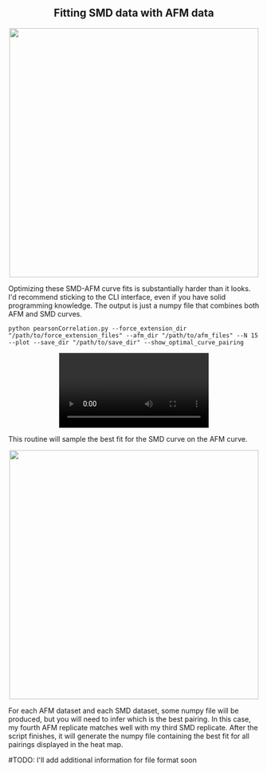 <h2 align="center">Fitting SMD data with AFM data</h2>

<div align="center">
  <img src="https://github.com/user-attachments/assets/9f3e511f-5e83-4cc8-ab86-42cb6ad15838" width="500">
</div>

Optimizing these SMD-AFM curve fits is substantially harder than it looks. I'd recommend sticking to the CLI interface, even if you have solid programming knowledge. The output is just a numpy file that combines both AFM and SMD curves.

```
python pearsonCorrelation.py --force_extension_dir "/path/to/force_extension_files" --afm_dir "/path/to/afm_files" --N 15 --plot --save_dir "/path/to/save_dir" --show_optimal_curve_pairing
```

<div align="center">
  <video src="https://github.com/user-attachments/assets/83b8e621-1bd8-4425-82af-8109169472f0" controls></video>
</div>


This routine will sample the best fit for the SMD curve on the AFM curve.

<div align="center">
  <img src="https://github.com/user-attachments/assets/1622bb35-0854-4dd2-a957-add0bbe4c886" width="500">
</div>

For each AFM dataset and each SMD dataset, some numpy file will be produced, but you will need to infer which is the best pairing. In this case, my fourth AFM replicate matches well with my third SMD replicate. After the script finishes, it will generate the numpy file containing the best fit for all pairings displayed in the heat map.

#TODO:
I'll add additional information for file format soon






